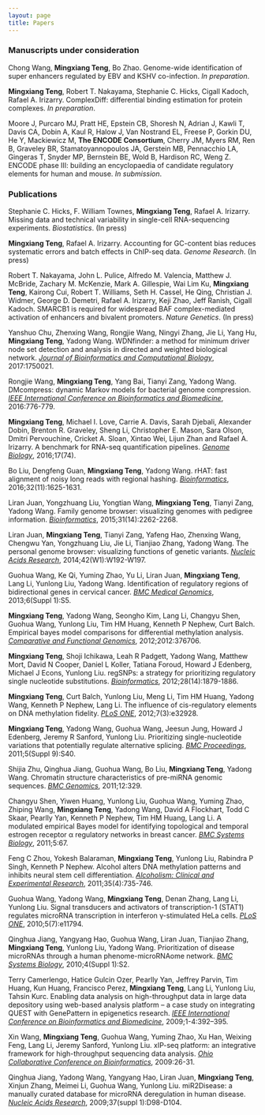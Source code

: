 ```yaml
---
layout: page
title: Papers 
---
```


### Manuscripts under consideration

Chong Wang, **Mingxiang Teng**, Bo Zhao. Genome-wide identification of
super enhancers regulated by EBV and KSHV co-infection. *In preparation*.

**Mingxiang Teng**, Robert T. Nakayama, Stephanie C. Hicks,
Cigall Kadoch, Rafael A. Irizarry. ComplexDiff: differential binding
estimation for protein complexes. *In preparation*.

Moore J, Purcaro MJ, Pratt HE, Epstein CB,
Shoresh N, Adrian J, Kawli T, Davis CA, Dobin A, Kaul R, Halow J, Van
Nostrand EL, Freese P, Gorkin DU, He Y, Mackiewicz M, **The ENCODE
Consortium**, Cherry JM, Myers RM, Ren B, Graveley BR,
Stamatoyannopoulos JA, Gerstein MB, Pennacchio LA, Gingeras T, Snyder
MP, Bernstein BE, Wold B, Hardison RC, Weng Z. ENCODE phase III:
building an encyclopaedia of candidate regulatory elements for human
and mouse. *In submission*. 

### Publications

Stephanie C. Hicks, F. William Townes, **Mingxiang Teng**, Rafael A. Irizarry.
Missing data and technical variability in single-cell RNA-sequencing 
experiments. *Biostatistics*. (In press)

**Mingxiang Teng**, Rafael A. Irizarry. Accounting for GC-content bias
reduces systematic errors and batch effects in ChIP-seq data.
*Genome Research*. (In press)

Robert T. Nakayama, John L. Pulice, Alfredo M. Valencia, Matthew J. McBride, 
Zachary M. McKenzie, Mark A. Gillespie, Wai Lim Ku, **Mingxiang Teng**, 
Kairong Cui, Robert T. Williams, Seth H. Cassel, He Qing, Christian J. Widmer,
George D. Demetri, Rafael A. Irizarry, Keji Zhao, Jeff Ranish, Cigall
Kadoch. SMARCB1 is required for widespread BAF complex-mediated
activation of enhancers and bivalent promoters. *Nature Genetics*. (In press)

Yanshuo Chu, Zhenxing Wang, Rongjie Wang, Ningyi Zhang, Jie Li, Yang
Hu, **Mingxiang Teng**, Yadong Wang. WDNfinder: a method for minimum
driver node  set detection and analysis in directed and weighted
biological network.
*[Journal of Bioinformatics and Computational Biology](https://doi.org/10.1142/S0219720017500214)*,
2017:1750021.

Rongjie Wang, **Mingxiang Teng**, Yang Bai, Tianyi Zang, Yadong Wang.
DMcompress: dynamic Markov models for bacterial genome compression.
*[IEEE International Conference on Bioinformatics and Biomedicine](https://doi.org/10.1109/BIBM.2016.7822621)*, 
2016:776-779. 

**Mingxiang Teng**, Michael I. Love, Carrie A. Davis, Sarah Djebali,
Alexander Dobin, Brenton R. Graveley, Sheng Li, Christopher E. Mason,
Sara Olson, Dmitri Pervouchine, Cricket A. Sloan, Xintao Wei, Lijun
Zhan and Rafael A. Irizarry.
A benchmark for RNA-seq quantification pipelines.
*[Genome Biology](https://doi.org/10.1186/s13059-016-0940-1)*,
2016;17(74).

Bo Liu, Dengfeng Guan, **Mingxiang Teng**, Yadong Wang.
rHAT: fast alignment of noisy long reads with regional hashing.
*[Bioinformatics](https://doi.org/10.1093/bioinformatics/btv662)*,
2016;32(11):1625-1631.

Liran Juan, Yongzhuang Liu, Yongtian Wang, **Mingxiang Teng**, 
Tianyi Zang, Yadong Wang. Family genome browser: visualizing genomes
with  pedigree information.
*[Bioinformatics](https://doi.org/10.1093/bioinformatics/btv151)*,
2015;31(14):2262-2268.

Liran Juan, **Mingxiang Teng**, Tianyi Zang, Yafeng Hao, Zhenxing Wang, 
Chengwu Yan, Yongzhuang Liu, Jie Li, Tianjiao Zhang, Yadong Wang.
The personal genome browser: visualizing functions of genetic variants.
*[Nucleic Acids Research](https://doi.org/10.1093/nar/gku361)*,
2014;42(W1):W192-W197.

Guohua Wang, Ke Qi, Yuming Zhao, Yu Li, Liran Juan, **Mingxiang Teng**, 
Lang Li, Yunlong Liu, Yadong Wang.
Identification of regulatory regions of bidirectional genes in cervical cancer.
*[BMC Medical Genomics](https://doi.org/10.1186/1755-8794-6-S1-S5)*,
2013;6(Suppl 1):S5.

**Mingxiang Teng**, Yadong Wang, Seongho Kim, Lang Li, Changyu Shen, Guohua Wang,
Yunlong Liu, Tim HM Huang, Kenneth P Nephew, Curt Balch.
Empirical bayes model comparisons for differential methylation analysis.
*[Comparative and Functional Genomics](https://doi.org/10.1155/2012/376706)*,
2012;2012:376706.

**Mingxiang Teng**, Shoji Ichikawa, Leah R Padgett, Yadong Wang, 
Matthew Mort, David N Cooper, Daniel L Koller, Tatiana Foroud, 
Howard J Edenberg, Michael J Econs, Yunlong Liu.
regSNPs: a strategy for prioritizing regulatory single nucleotide substitutions.
*[Bioinformatics](https://doi.org/10.1093/bioinformatics/bts275)*,
2012;28(14):1879-1886.

**Mingxiang Teng**, Curt Balch, Yunlong Liu, Meng Li, Tim HM Huang, 
Yadong Wang, Kenneth P Nephew, Lang Li.
The influence of cis-regulatory elements on DNA methylation fidelity.
*[PLoS ONE](https://doi.org/10.1371/journal.pone.0032928)*,
2012;7(3):e32928.

**Mingxiang Teng**, Yadong Wang, Guohua Wang, Jeesun Jung, Howard J Edenberg, 
Jeremy R Sanford, Yunlong Liu.
Prioritizing single-nucleotide variations that potentially regulate 
alternative splicing.
*[BMC Proceedings](https://doi.org/10.1186/1753-6561-5-S9-S40)*,
2011;5(Suppl 9):S40.

Shijia Zhu, Qinghua Jiang, Guohua Wang, Bo Liu, **Mingxiang Teng**, Yadong Wang.
Chromatin structure characteristics of pre-miRNA genomic sequences.
*[BMC Genomics](https://doi.org/10.1186/1471-2164-12-329)*,
2011;12:329.

Changyu Shen, Yiwen Huang, Yunlong Liu, Guohua Wang, Yuming Zhao, Zhiping Wang,
**Mingxiang Teng**, Yadong Wang, David A Flockhart, Todd C Skaar, Pearlly Yan,
Kenneth P Nephew, Tim HM Huang, Lang Li.
A modulated empirical Bayes model for identifying topological and temporal
estrogen receptor α regulatory networks in breast cancer.
*[BMC Systems Biology](https://doi.org/10.1186/1752-0509-5-67)*, 2011;5:67.

Feng C Zhou, Yokesh Balaraman, **Mingxiang Teng**, Yunlong Liu, 
Rabindra P Singh, Kenneth P Nephew.
Alcohol alters DNA methylation patterns and inhibits neural stem 
cell differentiation.
*[Alcoholism: Clinical and Experimental Research](https://doi.org/10.1111/j.1530-0277.2010.01391.x)*,
2011;35(4):735-746.

Guohua Wang, Yadong Wang, **Mingxiang Teng**, Denan Zhang, Lang Li, Yunlong Liu.
Signal transducers and activators of transcription-1 (STAT1) regulates
microRNA transcription in interferon γ-stimulated HeLa cells.
*[PLoS ONE](https://doi.org/10.1371/journal.pone.0011794)*, 2010;5(7):e11794. 

Qinghua Jiang, Yangyang Hao, Guohua Wang, Liran Juan, Tianjiao Zhang, 
**Mingxiang Teng**, Yunlong Liu, Yadong Wang.
Prioritization of disease microRNAs through a human phenome-microRNAome network.
*[BMC Systems Biology](https://doi.org/10.1186/1752-0509-4-S1-S2)*, 2010;4(Suppl 1):S2.

Terry Camerlengo, Hatice Gulcin Ozer, Pearlly Yan, Jeffrey Parvin, Tim Huang,
Kun Huang, Francisco Perez, **Mingxiang Teng**, Lang Li, Yunlong Liu, Tahsin Kurc.
Enabling data analysis on high-throughput data in large data depository 
using web-based analysis platform – a case study on integrating QUEST 
with GenePattern in epigenetics research.
*[IEEE International Conference on Bioinformatics and Biomedicine](https://doi.org/10.1109/BIBM.2009.84)*,
2009;1-4:392–395.

Xin Wang, **Mingxiang Teng**, Guohua Wang, Yuming Zhao, Xu Han, Weixing Feng, Lang Li, 
Jeremy Sanford, Yunlong Liu.
xIP-seq platform: an integrative framework for high-throughput sequencing data analysis.
*[Ohio Collaborative Conference on Bioinformatics](https://doi.org/10.1109/OCCBIO.2009.20)*,
2009:26-31.

Qinghua Jiang, Yadong Wang, Yangyang Hao, Liran Juan, **Mingxiang Teng**, 
Xinjun Zhang, Meimei Li, Guohua Wang, Yunlong Liu.
miR2Disease: a manually curated database for microRNA deregulation in human disease.
*[Nucleic Acids Research](https://doi.org/10.1093/nar/gkn714)*, 2009;37(suppl 1):D98-D104.

